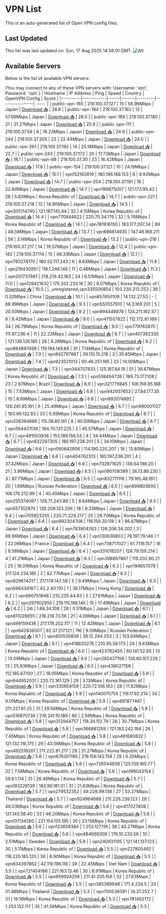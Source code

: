# VPN List

This is an auto-generated list of Open VPN config files.

## Last Updated

This list was last updated on: Sun, 17 Aug 2025 14:58:01 GMT.
![Alt](https://repobeats.axiom.co/api/embed/186b98318ef1479477931607c1ad7d823f12451f.svg "Repobeats analytics image")

## Available Servers

Below is the list of available VPN servers:

(You may connect to any of these VPN servers with: Username: 'vpn', Password: 'vpn'.)
| Hostname | IP Address | Ping | Speed | Country | OpenVPN Config | Score |
|----------|------------|------|-------|---------|----------------| ----- |
| public-vpn-165 | 219.100.37.127 | 15 | 56.96Mbps | Japan | [Download 📥](./configs/server_0_JP.ovpn) | 28.8 |
| public-vpn-184 | 219.100.37.162 | 13 | 57.06Mbps | Japan | [Download 📥](./configs/server_1_JP.ovpn) | 28.0 |
| public-vpn-189 | 219.100.37.180 | 21 | 31.27Mbps | Japan | [Download 📥](./configs/server_2_JP.ovpn) | 25.9 |
| public-vpn-111 | 219.100.37.59 | 8 | 18.23Mbps | Japan | [Download 📥](./configs/server_3_JP.ovpn) | 24.9 |
| public-vpn-244 | 219.100.37.205 | 23 | 22.44Mbps | Japan | [Download 📥](./configs/server_4_JP.ovpn) | 24.0 |
| public-vpn-261 | 219.100.37.192 | 14 | 25.18Mbps | Japan | [Download 📥](./configs/server_5_JP.ovpn) | 22.7 |
| public-vpn-243 | 219.100.37.172 | 20 | 17.72Mbps | Japan | [Download 📥](./configs/server_6_JP.ovpn) | 18.1 |
| public-vpn-88 | 219.100.37.30 | 23 | 16.42Mbps | Japan | [Download 📥](./configs/server_7_JP.ovpn) | 17.8 |
| public-vpn-154 | 219.100.37.121 | 10 | 24.19Mbps | Japan | [Download 📥](./configs/server_8_JP.ovpn) | 15.1 |
| vpn152163819 | 180.196.188.153 | 6 | 8.92Mbps | Japan | [Download 📥](./configs/server_9_JP.ovpn) | 14.7 |
| public-vpn-204 | 219.100.37.181 | 16 | 22.84Mbps | Japan | [Download 📥](./configs/server_10_JP.ovpn) | 14.7 |
| vpn199875007 | 121.173.95.42 | 28 | 5.83Mbps | Korea Republic of | [Download 📥](./configs/server_11_KR.ovpn) | 14.7 |
| public-vpn-221 | 219.100.37.218 | 13 | 14.90Mbps | Japan | [Download 📥](./configs/server_12_JP.ovpn) | 14.5 |
| vpn305114740 | 121.187.145.64 | 32 | 4.15Mbps | Korea Republic of | [Download 📥](./configs/server_13_KR.ovpn) | 14.4 |
| vpn770844822 | 220.70.34.176 | 32 | 5.76Mbps | Korea Republic of | [Download 📥](./configs/server_14_KR.ovpn) | 14.1 |
| vpn781916150 | 183.177.207.34 | 89 | 48.58Mbps | Japan | [Download 📥](./configs/server_15_JP.ovpn) | 13.7 |
| vpn666614935 | 147.46.168.211 | 56 | 3.14Mbps | Korea Republic of | [Download 📥](./configs/server_16_KR.ovpn) | 13.2 |
| public-vpn-216 | 219.100.37.217 | 14 | 19.57Mbps | Japan | [Download 📥](./configs/server_17_JP.ovpn) | 12.4 |
| public-vpn-142 | 219.100.37.114 | 15 | 48.33Mbps | Japan | [Download 📥](./configs/server_18_JP.ovpn) | 12.1 |
| vpn783274170 | 180.52.117.243 | 6 | 8.63Mbps | Japan | [Download 📥](./configs/server_19_JP.ovpn) | 11.8 |
| vpn219430951 | 118.1.246.146 | 11 | 0.46Mbps | Japan | [Download 📥](./configs/server_20_JP.ovpn) | 11.3 |
| vpn201737691 | 218.219.42.163 | 24 | 6.51Mbps | Japan | [Download 📥](./configs/server_21_JP.ovpn) | 11.0 |
| vpn128421632 | 175.202.233.16 | 30 | 6.07Mbps | Korea Republic of | [Download 📥](./configs/server_22_KR.ovpn) | 10.5 |
| _unregistered_vpn335506854 | 103.230.213.253 | 36 | 0.32Mbps | China | [Download 📥](./configs/server_23_CN.ovpn) | 10.1 |
| vpn857650109 | 14.132.27.53 | - | 68.99Mbps | Japan | [Download 📥](./configs/server_24_JP.ovpn) | 9.3 |
| vpn550557913 | 14.3.169.201 | 5 | 20.50Mbps | Japan | [Download 📥](./configs/server_25_JP.ovpn) | 9.2 |
| vpn994448878 | 124.211.192.57 | 8 | 8.42Mbps | Japan | [Download 📥](./configs/server_26_JP.ovpn) | 9.0 |
| vpn411557822 | 112.172.81.169 | 34 | 26.79Mbps | Korea Republic of | [Download 📥](./configs/server_27_KR.ovpn) | 9.0 |
| vpn779762870 | 111.97.236.4 | 11 | 22.22Mbps | Japan | [Download 📥](./configs/server_28_JP.ovpn) | 8.7 |
| vpn407262335 | 121.136.126.185 | 28 | 6.26Mbps | Korea Republic of | [Download 📥](./configs/server_29_KR.ovpn) | 8.2 |
| vpn884897498 | 119.194.149.89 | 31 | 7.14Mbps | Korea Republic of | [Download 📥](./configs/server_30_KR.ovpn) | 7.9 |
| vpn842797867 | 39.110.15.218 | 3 | 35.85Mbps | Japan | [Download 📥](./configs/server_31_JP.ovpn) | 7.4 |
| vpn923521013 | 60.46.251.165 | 23 | 14.00Mbps | Japan | [Download 📥](./configs/server_32_JP.ovpn) | 7.3 |
| vpn344707833 | 125.187.84.19 | 51 | 36.67Mbps | Korea Republic of | [Download 📥](./configs/server_33_KR.ovpn) | 7.3 |
| vpn558494726 | 189.73.177.108 | 23 | 2.67Mbps | Brazil | [Download 📥](./configs/server_34_BR.ovpn) | 6.9 |
| vpn321779845 | 106.159.95.188 | 15 | 7.53Mbps | Japan | [Download 📥](./configs/server_35_JP.ovpn) | 6.8 |
| vpn942937653 | 27.84.177.35 | 10 | 8.89Mbps | Japan | [Download 📥](./configs/server_36_JP.ovpn) | 6.8 |
| vpn892074892 | 126.241.95.161 | 6 | 25.49Mbps | Japan | [Download 📥](./configs/server_37_JP.ovpn) | 6.7 |
| vpn990001127 | 183.96.132.83 | 33 | 5.59Mbps | Korea Republic of | [Download 📥](./configs/server_38_KR.ovpn) | 6.7 |
| vpn338394866 | 115.38.80.161 | 8 | 80.10Mbps | Japan | [Download 📥](./configs/server_39_JP.ovpn) | 6.7 |
| vpn564421139 | 164.70.137.225 | 2 | 45.57Mbps | Japan | [Download 📥](./configs/server_40_JP.ovpn) | 6.7 |
| vpn491003936 | 153.189.156.53 | 4 | 34.44Mbps | Japan | [Download 📥](./configs/server_41_JP.ovpn) | 6.7 |
| vpn832297305 | 180.197.238.201 | 5 | 34.10Mbps | Japan | [Download 📥](./configs/server_42_JP.ovpn) | 6.6 |
| vpn590642806 | 114.190.220.207 | 19 | 13.80Mbps | Japan | [Download 📥](./configs/server_43_JP.ovpn) | 6.6 |
| vpn404762313 | 180.197.238.201 | 4 | 37.42Mbps | Japan | [Download 📥](./configs/server_44_JP.ovpn) | 6.6 |
| vpn732871625 | 138.64.198.20 | 21 | 3.96Mbps | Japan | [Download 📥](./configs/server_45_JP.ovpn) | 6.5 |
| vpn190708389 | 36.13.89.230 | 3 | 87.71Mbps | Japan | [Download 📥](./configs/server_46_JP.ovpn) | 6.5 |
| vpn832711116 | 79.165.46.181 | 20 | 1.69Mbps | Russian Federation | [Download 📥](./configs/server_47_RU.ovpn) | 6.5 |
| vpn699803600 | 106.176.212.99 | 4 | 40.45Mbps | Japan | [Download 📥](./configs/server_48_JP.ovpn) | 6.5 |
| vpn255374097 | 126.71.243.89 | 5 | 8.64Mbps | Japan | [Download 📥](./configs/server_49_JP.ovpn) | 6.5 |
| vpn557102870 | 126.208.123.206 | 18 | 9.33Mbps | Japan | [Download 📥](./configs/server_50_JP.ovpn) | 6.4 |
| vpn705923255 | 220.71.229.217 | 25 | 29.70Mbps | Korea Republic of | [Download 📥](./configs/server_51_KR.ovpn) | 6.4 |
| vpn892304708 | 118.159.30.118 | 4 | 66.87Mbps | Japan | [Download 📥](./configs/server_52_JP.ovpn) | 6.4 |
| vpn783904263 | 126.206.34.202 | 3 | 88.96Mbps | Japan | [Download 📥](./configs/server_53_JP.ovpn) | 6.4 |
| vpn130636803 | 78.197.79.146 | 1 | 22.06Mbps | France | [Download 📥](./configs/server_54_FR.ovpn) | 6.4 |
| vpn738717027 | 61.7.116.157 | 16 | 9.58Mbps | Japan | [Download 📥](./configs/server_55_JP.ovpn) | 6.4 |
| vpn331018207 | 126.79.159.214 | 4 | 41.21Mbps | Japan | [Download 📥](./configs/server_56_JP.ovpn) | 6.3 |
| vpn398867867 | 119.202.80.21 | 25 | 16.01Mbps | Korea Republic of | [Download 📥](./configs/server_57_KR.ovpn) | 6.3 |
| vpn194657078 | 211.124.234.185 | 2 | 82.77Mbps | Japan | [Download 📥](./configs/server_58_JP.ovpn) | 6.3 |
| vpn929674317 | 217.178.142.58 | 5 | 9.49Mbps | Japan | [Download 📥](./configs/server_59_JP.ovpn) | 6.3 |
| vpn596434167 | 42.2.40.110 | 1 | 36.17Mbps | Hong Kong | [Download 📥](./configs/server_60_HK.ovpn) | 6.2 |
| vpn660751848 | 210.235.44.83 | 5 | 27.61Mbps | Japan | [Download 📥](./configs/server_61_JP.ovpn) | 6.2 |
| vpn297902955 | 219.115.166.145 | 15 | 17.49Mbps | Japan | [Download 📥](./configs/server_62_JP.ovpn) | 6.2 |
| 2i6 | 1.66.34.108 | 28 | 0.51Mbps | Japan | [Download 📥](./configs/server_63_JP.ovpn) | 6.1 |
| vpn811026655 | 218.218.73.56 | 21 | 4.06Mbps | Japan | [Download 📥](./configs/server_64_JP.ovpn) | 6.1 |
| vpn499159436 | 217.178.202.117 | 11 | 12.42Mbps | Japan | [Download 📥](./configs/server_65_JP.ovpn) | 6.1 |
| vpn642836507 | 92.37.217.121 | 116 | 9.59Mbps | Russian Federation | [Download 📥](./configs/server_66_RU.ovpn) | 6.1 |
| vpn400535836 | 36.12.244.203 | 3 | 153.04Mbps | Japan | [Download 📥](./configs/server_67_JP.ovpn) | 6.1 |
| vpn418820276 | 210.95.58.173 | 24 | 9.63Mbps | Korea Republic of | [Download 📥](./configs/server_68_KR.ovpn) | 6.0 |
| vpn423782455 | 60.141.52.65 | 13 | 13.09Mbps | Japan | [Download 📥](./configs/server_69_JP.ovpn) | 6.0 |
| vpn292437158 | 126.60.107.226 | 13 | 25.93Mbps | Japan | [Download 📥](./configs/server_70_JP.ovpn) | 6.0 |
| vpn438027156 | 112.185.67.100 | 27 | 19.05Mbps | Korea Republic of | [Download 📥](./configs/server_71_KR.ovpn) | 5.9 |
| vpn944952031 | 220.72.161.129 | 29 | 3.13Mbps | Korea Republic of | [Download 📥](./configs/server_72_KR.ovpn) | 5.9 |
| vpn335654159 | 220.72.106.163 | 28 | 11.82Mbps | Korea Republic of | [Download 📥](./configs/server_73_KR.ovpn) | 5.9 |
| vpn140075755 | 119.17.92.214 | 34 | 9.01Mbps | Korea Republic of | [Download 📥](./configs/server_74_KR.ovpn) | 5.9 |
| vpn681877467 | 211.227.81.25 | 31 | 29.56Mbps | Korea Republic of | [Download 📥](./configs/server_75_KR.ovpn) | 5.8 |
| vpn516870736 | 219.241.10.189 | 60 | 2.58Mbps | Korea Republic of | [Download 📥](./configs/server_76_KR.ovpn) | 5.8 |
| vpn312944757 | 118.34.112.79 | 26 | 30.71Mbps | Korea Republic of | [Download 📥](./configs/server_77_KR.ovpn) | 5.8 |
| vpn366881259 | 121.183.242.194 | 26 | 7.45Mbps | Korea Republic of | [Download 📥](./configs/server_78_KR.ovpn) | 5.8 |
| vpn481680832 | 121.132.116.175 | 29 | 43.56Mbps | Korea Republic of | [Download 📥](./configs/server_79_KR.ovpn) | 5.8 |
| vpn492516201 | 211.222.81.217 | 28 | 31.27Mbps | Korea Republic of | [Download 📥](./configs/server_80_KR.ovpn) | 5.8 |
| vpn676301195 | 218.156.142.158 | 29 | 6.35Mbps | Korea Republic of | [Download 📥](./configs/server_81_KR.ovpn) | 5.8 |
| vpn726544838 | 125.139.180.77 | 32 | 7.58Mbps | Korea Republic of | [Download 📥](./configs/server_82_KR.ovpn) | 5.8 |
| vpn199043154 | 59.8.1.114 | 31 | 26.46Mbps | Korea Republic of | [Download 📥](./configs/server_83_KR.ovpn) | 5.7 |
| vpn193228139 | 183.99.181.51 | 31 | 21.63Mbps | Korea Republic of | [Download 📥](./configs/server_84_KR.ovpn) | 5.7 |
| vpn279532352 | 49.228.99.138 | 27 | 53.27Mbps | Thailand | [Download 📥](./configs/server_85_TH.ovpn) | 5.7 |
| vpn924964688 | 211.226.239.123 | 28 | 48.03Mbps | Korea Republic of | [Download 📥](./configs/server_86_KR.ovpn) | 5.6 |
| vpn417027408 | 121.143.58.40 | 33 | 46.20Mbps | Korea Republic of | [Download 📥](./configs/server_87_KR.ovpn) | 5.6 |
| vpn131134260 | 221.154.155.195 | 30 | 23.15Mbps | Korea Republic of | [Download 📥](./configs/server_88_KR.ovpn) | 5.6 |
| vpn123659384 | 1.253.127.119 | 38 | 40.27Mbps | Korea Republic of | [Download 📥](./configs/server_89_KR.ovpn) | 5.6 |
| vpn484669308 | 176.10.233.56 | 10 | 2.51Mbps | Sweden | [Download 📥](./configs/server_90_SE.ovpn) | 5.6 |
| vpn240931195 | 121.141.137.123 | 30 | 5.11Mbps | Korea Republic of | [Download 📥](./configs/server_91_KR.ovpn) | 5.5 |
| vpn227805492 | 118.220.185.120 | 36 | 8.90Mbps | Korea Republic of | [Download 📥](./configs/server_92_KR.ovpn) | 5.5 |
| vpn634397862 | 42.119.196.118 | 39 | 22.45Mbps | Viet Nam | [Download 📥](./configs/server_93_VN.ovpn) | 5.5 |
| vpn721454166 | 221.163.13.46 | 30 | 8.91Mbps | Korea Republic of | [Download 📥](./configs/server_94_KR.ovpn) | 5.5 |
| vpn959924259 | 211.41.205.156 | 32 | 27.63Mbps | Korea Republic of | [Download 📥](./configs/server_95_KR.ovpn) | 5.5 |
| vpn385389948 | 171.4.224.5 | 33 | 31.48Mbps | Thailand | [Download 📥](./configs/server_96_TH.ovpn) | 5.3 |
| vpn700538091 | 14.37.252.7 | 31 | 19.16Mbps | Korea Republic of | [Download 📥](./configs/server_97_KR.ovpn) | 5.3 |
| vpn781492172 | 1.253.152.117 | 35 | 41.56Mbps | Korea Republic of | [Download 📥](./configs/server_98_KR.ovpn) | 5.3 |

